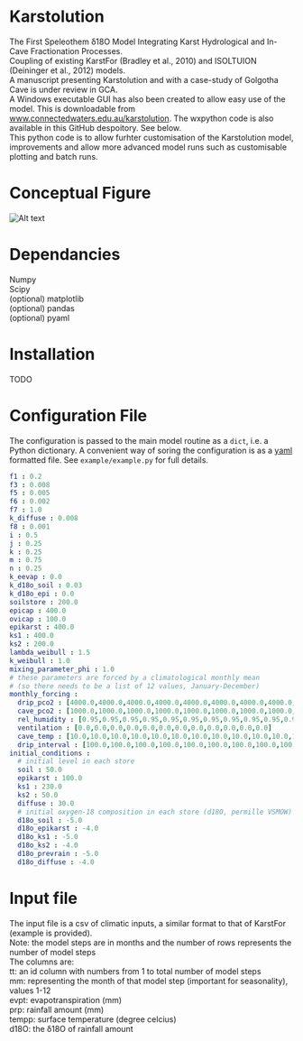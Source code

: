 # Karstolution
The First Speleothem δ18O Model Integrating Karst Hydrological and In-Cave Fractionation Processes.  
Coupling of existing KarstFor (Bradley et al., 2010) and ISOLTUION (Deininger et al., 2012) models.   
A manuscript presenting Karstolution and with a case-study of Golgotha Cave is under review in GCA.  
A Windows executable GUI has also been created to allow easy use of the model. This is downloadable from www.connectedwaters.edu.au/karstolution. The wxpython code is also available in this GitHub despoitory. See below.  
This python code is to allow furhter customisation of the Karstolution model, improvements and allow more advanced model runs such as customisable plotting and batch runs.  

# Conceptual Figure
![Alt text](https://cloud.githubusercontent.com/assets/19680492/15954071/f8490ce4-2f15-11e6-822b-d1087f8248a9.png "Karstolution Conceptual Figure")

# Dependancies
Numpy  
Scipy  
(optional) matplotlib  
(optional) pandas  
(optional) pyaml

# Installation

TODO

# Configuration File

The configuration is passed to the main model routine as a `dict`, i.e. a Python dictionary.
A convenient way of soring the configuration is as a [yaml](http://yaml.org/) formatted file.
See `example/example.py` for full details.

```yaml
f1 : 0.2
f3 : 0.008
f5 : 0.005
f6 : 0.002
f7 : 1.0
k_diffuse : 0.008
f8 : 0.001
i : 0.5
j : 0.25
k : 0.25
m : 0.75
n : 0.25
k_eevap : 0.0
k_d18o_soil : 0.03
k_d18o_epi : 0.0
soilstore : 200.0
epicap : 400.0
ovicap : 100.0
epikarst : 400.0
ks1 : 400.0
ks2 : 200.0
lambda_weibull : 1.5
k_weibull : 1.0
mixing_parameter_phi : 1.0
# these parameters are forced by a climatological monthly mean
# (so there needs to be a list of 12 values, January-December)
monthly_forcing : 
  drip_pco2 : [4000.0,4000.0,4000.0,4000.0,4000.0,4000.0,4000.0,4000.0,4000.0,4000.0,4000.0,4000.0]
  cave_pco2 : [1000.0,1000.0,1000.0,1000.0,1000.0,1000.0,1000.0,1000.0,1000.0,1000.0,1000.0,1000.0]
  rel_humidity : [0.95,0.95,0.95,0.95,0.95,0.95,0.95,0.95,0.95,0.95,0.95,0.95]
  ventilation : [0.0,0.0,0.0,0.0,0.0,0.0,0.0,0.0,0.0,0.0,0.0,0.0]
  cave_temp : [10.0,10.0,10.0,10.0,10.0,10.0,10.0,10.0,10.0,10.0,10.0,10.0]
  drip_interval : [100.0,100.0,100.0,100.0,100.0,100.0,100.0,100.0,100.0,100.0,100.0,100.0]
initial_conditions :
  # initial level in each store
  soil : 50.0
  epikarst : 100.0
  ks1 : 230.0
  ks2 : 50.0
  diffuse : 30.0
  # initial oxygen-18 composition in each store (d18O, permille VSMOW)
  d18o_soil : -5.0
  d18o_epikarst : -4.0
  d18o_ks1 : -5.0
  d18o_ks2 : -4.0
  d18o_prevrain : -5.0
  d18o_diffuse : -4.0
```  


# Input file
The input file is a csv of climatic inputs, a similar format to that of KarstFor (example is provided).  
Note: the model steps are in months and the number of rows represents the number of model steps   
The columns are:  
tt: an id column with numbers from 1 to total number of model steps  
mm: representing the month of that model step (important for seasonality), values 1-12  
evpt: evapotranspiration (mm)  
prp: rainfall amount (mm)  
tempp: surface temperature (degree celcius)  
d18O: the δ18O of rainfall amount  

